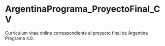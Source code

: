 # ArgentinaPrograma_ProyectoFinal_CV
Curriculum vitae online correspondiente al proyecto final de Argentina Programa 4.0. 
